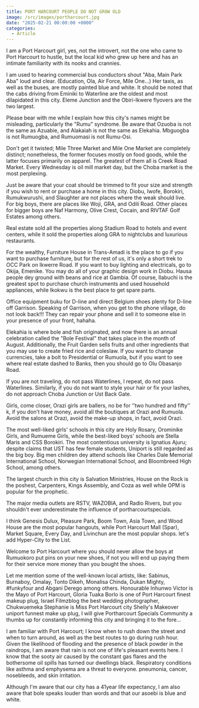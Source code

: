 ```yaml
---
title: PORT HARCOURT PEOPLE DO NOT GROW OLD
image: /src/images/portharcourt.jpg
date: "2025-02-21 00:00:00 +0000"
categories:
  - Article
---
```


I am a Port Harcourt girl, yes, not the introvert, not the one who came to Port Harcourt to hustle, but the local kid who grew up here and has an intimate familiarity with its nooks and crannies.

I am used to hearing commercial bus conductors shout "Aba, Main Park Aba" loud and clear. (Education, Ola, Air Force, Mile One...) Her taxis, as well as the buses, are mostly painted blue and white.
It should be noted that the cabs driving from Eminiki to Waterline are the oldest and most dilapidated in this city.
Eleme Junction and the Obiri-Ikwere flyovers are the two largest.

Please bear with me while I explain how this city's names might be misleading, particularly the "Rumu" syndrome.
Be aware that Ozuoba is not the same as Azuabie, and Alakaiah is not the same as Elekahia. Mbguogba is not Rumuogba, and Rumuomasi is not Rumu-Osi.

Don't get it twisted; Mile Three Market and Mile One Market are completely distinct; nonetheless, the former focuses mostly on food goods, while the latter focuses primarily on apparel. The greatest of them all is Creek Road Market. Every Wednesday is oil mill market day, but the Choba market is the most perplexing.

Just be aware that your coat should be trimmed to fit your size and strength if you wish to rent or purchase a home in this city. Diobu, Iwofe, Borokiri, Rumukwurushi, and Slaughter are not places where the weak should live. For big boys, there are places like Woji, GRA, and Odili Road. Other places for bigger boys are Naf Harmony, Olive Crest, Cocain, and RIVTAF Golf Estates among others.

Real estate sold all the properties along Stadium Road to hotels and event centers, while it sold the properties along GRA to nightclubs and luxurious restaurants.

For the wealthy, Furniture House in Trans-Amadi is the place to go if you want to purchase furniture, but for the rest of us, it's only a short trek to OCC Park on Ikwerre Road. If you want to buy lighting and electricals, go to Okija, Emenike. You may do all of your graphic design work in Diobu. Hausa people dey ground with beans and rice at Gambia. Of course, Ilabuchi is the greatest spot to purchase church instruments and used household appliances, while Ikokwu is the best place to get spare parts.

Office equipment buku for D-line and direct Belgium shoes plenty for D-line off Garrison.
Speaking of Garrison, when you get to the phone village, do not look back!!!
They can repair your phone and sell it to someone else in your presence of your front, hahaha.

Elekahia is where bole and fish originated, and now there is an annual celebration called the "Bole Festival" that takes place in the month of August.
Additionally, the Fruit Garden sells fruits and other ingredients that you may use to create fried rice and coleslaw.
If you want to change currencies, take a bolt to Presidential or Rumuola, but if you want to see where real estate dashed to Banks, then you should go to Olu Obasanjo Road.

If you are not traveling, do not pass Waterlines, I repeat, do not pass Waterlines. Similarly, if you do not want to style your hair or fix your lashes, do not approach Choba Junction or Ust Back Gate.

Girls, come closer, Orazi girls are ballers, no be for ‘’two hundred and fifty’’ k, if you don’t have money, avoid all the boutiques at Orazi and Rumuola. Avoid the salons at Orazi, avoid the make-up shops, in fact, avoid Orazi.

The most well-liked girls' schools in this city are Holy Rosary, Orominike Girls, and Rumueme Girls, while the best-liked boys' schools are Stella Maris and CSS Borokiri. The most contentious university is Ignatius Ajuru; despite claims that UST has few female students, Uniport is still regarded as the big boy.
Big men children dey attend schools like Charles Dale Memorial International School, Norwegian International School, and Bloombreed High School, among others.

The largest church in this city is Salvation Ministries, House on the Rock is the poshest, Carpenters, Kings Assembly, and Coza as well while OPM is popular for the prophetic.

The major media outlets are RSTV, WAZOBIA, and Radio Rivers, but you shouldn't ever underestimate the influence of portharcourtspecials.

I think Genesis Dulux, Pleasure Park, Boom Town, Asia Town, and Wood House are the most popular hangouts, while Port Harcourt Mall (Spar), Market Square, Every Day, and Livinchun are the most popular shops. let's add Hyper-City to the List.

Welcome to Port Harcourt where you should never allow the boys at Rumuokoro put pins on your new shoes, if not you will end up paying them for their service more money than you bought the shoes.

Let me mention some of the well-known local artists, like: Sabinus, Burnaboy, Omalay, Tonto Dikeh, Monalisa Chinda, Dukan Mighty, #funkyfour and Abgani Derego among others. Honourable Inhunwo Victor is the Mayo of Port Harcourt, Gloria Tuaka Borlo is one of Port Harcourt finest makeup plug, Israel Filmzblog the best wedding photographer, Chukwuemeka Stephanie is Miss Port Harcourt city Shelly's Makeover uniport funnest make up plug, I will give Portharcourt Specials Community a thumbs up for constantly informing this city and bringing it to the fore...

I am familiar with Port Harcourt; I know when to rush down the street and when to turn around, as well as the best routes to go during rush hour. Given the likelihood of flooding and the presence of black powder in the raindrops, I am aware that rain is not one of life's pleasant events here. I know that the sooty air caused by the constant gas flares and the bothersome oil spills has turned our dwellings black. Respiratory conditions like asthma and emphysema are a threat to everyone. pneumonia, cancer, nosebleeds, and skin irritation.

Although I'm aware that our city has a 41year life expectancy, I am also aware that bole speaks louder than words and that our asoebi is blue and white.
